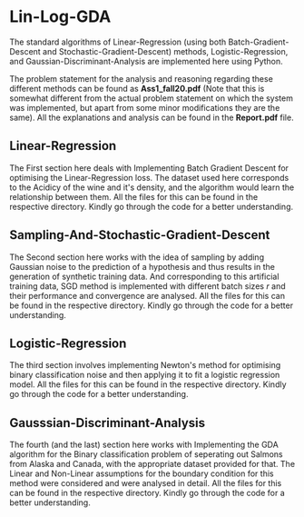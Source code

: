 # Lin-Log-GDA
The standard algorithms of Linear-Regression (using both Batch-Gradient-Descent and Stochastic-Gradient-Descent) methods, Logistic-Regression, and Gaussian-Discriminant-Analysis are implemented here using Python. 

The problem statement for the analysis and reasoning regarding these different methods can be found as **Ass1_fall20.pdf** (Note that this is somewhat different from the actual problem statement on which the system was implemented, but apart from some minor modifications they are the same). All the explanations and analysis can be found in the **Report.pdf** file.

## Linear-Regression
The First section here deals with Implementing Batch Gradient Descent for optimising the Linear-Regression loss. The dataset used here corresponds to the Acidicy of the wine and it's density, and the algorithm would learn the relationship between them. All the files for this can be found in the respective directory. Kindly go through the code for a better understanding.

## Sampling-And-Stochastic-Gradient-Descent
The Second section here works with the idea of sampling by adding Gaussian noise to the prediction of a hypothesis and thus results in the generation of synthetic training data. And corresponding to this artificial training data, SGD method is implemented with different batch sizes *r* and their performance and convergence are analysed. All the files for this can be found in the respective directory. Kindly go through the code for a better understanding.

## Logistic-Regression
The third section involves implementing Newton's method for optimising binary classification noise and then applying it to fit a logistic regression model. All the files for this can be found in the respective directory. Kindly go through the code for a better understanding.

## Gausssian-Discriminant-Analysis
The fourth (and the last) section here works with Implementing the GDA algorithm for the Binary classification problem of seperating out Salmons from Alaska and Canada, with the appropriate dataset provided for that. The Linear and Non-Linear assumptions for the boundary condition for this method were considered and were analysed in detail. All the files for this can be found in the respective directory. Kindly go through the code for a better understanding.

